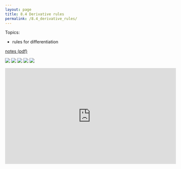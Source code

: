 ```yaml
---
layout: page
title: 8.4 Derivative rules
permalink: /8.4_derivative_rules/
---
```


Topics: 

- rules for differentiation 

[notes (pdf)](PCHA_8.4_DerivativeRules.pdf)

![](0.png)
![](1.png)
![](2.png)
![](3.png)
![](3.png)

<iframe width="560" height="315" src="https://www.youtube.com/embed/GshAQFie4V0" title="YouTube video player" frameborder="0" allow="accelerometer; autoplay; clipboard-write; encrypted-media; gyroscope; picture-in-picture" allowfullscreen></iframe>

